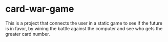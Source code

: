 # card-war-game
This is a project that connects the user in a static game to see if the future is in favor, by wining the battle against the computer and see who gets the greater card number.
